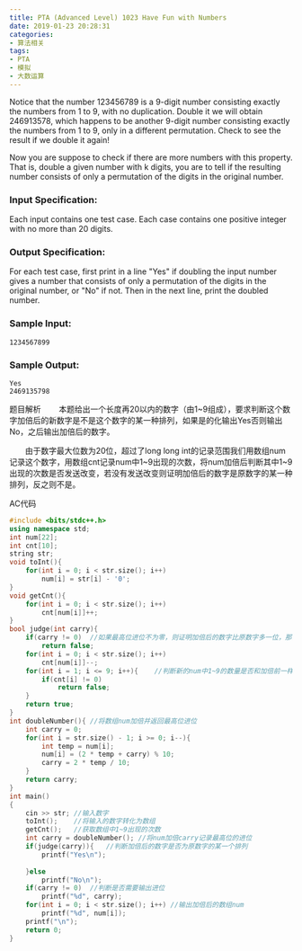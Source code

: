 ```yaml
---
title: PTA (Advanced Level) 1023 Have Fun with Numbers
date: 2019-01-23 20:28:31
categories: 
- 算法相关
tags:
- PTA
- 模拟
- 大数运算
---
```


Notice that the number 123456789 is a 9-digit number consisting exactly the numbers from 1 to 9, with no duplication. Double it we will obtain 246913578, which happens to be another 9-digit number consisting exactly the numbers from 1 to 9, only in a different permutation. Check to see the result if we double it again!

Now you are suppose to check if there are more numbers with this property. That is, double a given number with k digits, you are to tell if the resulting number consists of only a permutation of the digits in the original number.

### Input Specification:

Each input contains one test case. Each case contains one positive integer with no more than 20 digits.

### Output Specification:

For each test case, first print in a line "Yes" if doubling the input number gives a number that consists of only a permutation of the digits in the original number, or "No" if not. Then in the next line, print the doubled number.

### Sample Input:

```in
1234567899
```

### Sample Output:

```out
Yes
2469135798
```

题目解析
　　本题给出一个长度再20以内的数字（由1~9组成），要求判断这个数字加倍后的新数字是不是这个数字的某一种排列，如果是的化输出Yes否则输出No，之后输出加倍后的数字。

　　由于数字最大位数为20位，超过了long long int的记录范围我们用数组num记录这个数字，用数组cnt记录num中1~9出现的次数，将num加倍后判断其中1~9出现的次数是否发送改变，若没有发送改变则证明加倍后的数字是原数字的某一种排列，反之则不是。

AC代码

```c++
#include <bits/stdc++.h>
using namespace std;
int num[22];
int cnt[10];
string str;
void toInt(){
    for(int i = 0; i < str.size(); i++)
        num[i] = str[i] - '0';
}
void getCnt(){
    for(int i = 0; i < str.size(); i++)
        cnt[num[i]]++;
}
bool judge(int carry){
    if(carry != 0)  //如果最高位进位不为零，则证明加倍后的数字比原数字多一位，那么其肯定不是原数字的一个排列
        return false;
    for(int i = 0; i < str.size(); i++)
        cnt[num[i]]--;
    for(int i = 1; i <= 9; i++){    //判断新的num中1~9的数量是否和加倍前一样
        if(cnt[i] != 0)
            return false;
    }
    return true;
}
int doubleNumber(){ //将数组num加倍并返回最高位进位
    int carry = 0;
    for(int i = str.size() - 1; i >= 0; i--){
        int temp = num[i];
        num[i] = (2 * temp + carry) % 10;
        carry = 2 * temp / 10;
    }
    return carry;
}
int main()
{
    cin >> str; //输入数字
    toInt();    //将输入的数字转化为数组
    getCnt();   //获取数组中1~9出现的次数
    int carry = doubleNumber(); //将num加倍carry记录最高位的进位
    if(judge(carry)){   //判断加倍后的数字是否为原数字的某一个排列
        printf("Yes\n");
        
    }else
        printf("No\n");
    if(carry != 0)  //判断是否需要输出进位
        printf("%d", carry);
    for(int i = 0; i < str.size(); i++) //输出加倍后的数组num
        printf("%d", num[i]);
    printf("\n");
    return 0;
}
```

